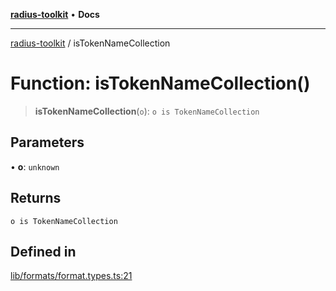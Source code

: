 [**radius-toolkit**](../README.md) • **Docs**

***

[radius-toolkit](../globals.md) / isTokenNameCollection

# Function: isTokenNameCollection()

> **isTokenNameCollection**(`o`): `o is TokenNameCollection`

## Parameters

• **o**: `unknown`

## Returns

`o is TokenNameCollection`

## Defined in

[lib/formats/format.types.ts:21](https://github.com/rangle/radius-token-tango/blob/0fa25351e79af51a833bcebadbd83e27a9791a4f/packages/radius-toolkit/src/lib/formats/format.types.ts#L21)
